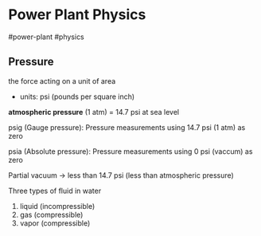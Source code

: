 # Power Plant Physics
#power-plant #physics

## Pressure
the force acting on a unit of area
- units: psi (pounds per square inch)

__atmospheric pressure__ (1 atm) = 14.7 psi at sea level

psig (Gauge pressure): Pressure measurements using 14.7 psi (1 atm) as zero

psia (Absolute pressure): Pressure measurements using 0 psi (vaccum) as zero

Partial vacuum -> less than 14.7 psi (less than atmospheric pressure)

Three types of fluid in water
1. liquid (incompressible)
2. gas (compressible)
3. vapor (compressible)






